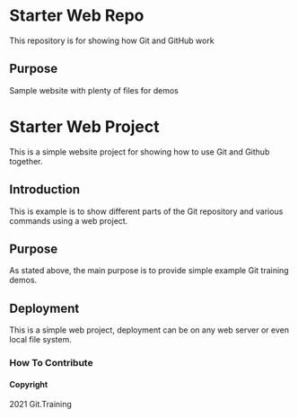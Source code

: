 # Starter Web Repo

This repository is for showing how Git and GitHub work

## Purpose

Sample website with plenty of files for demos
# Starter Web Project

This is a simple website project for showing how to use Git and Github together.

## Introduction

This is example is to show different parts of the Git repository and various commands using a web project.

## Purpose

As stated above, the main purpose is to provide simple example Git training demos.

## Deployment

This is a simple web project, deployment can be on any web server or even local file system.

### How To Contribute

#### Copyright 

2021 Git.Training